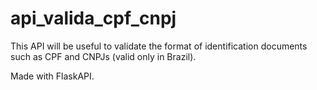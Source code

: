 # api_valida_cpf_cnpj
This API will be useful to validate the format of identification documents such as CPF and CNPJs (valid only in Brazil).

Made with FlaskAPI.
